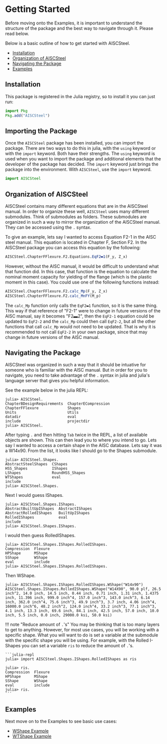 # Getting Started

Before moving onto the Examples, it is important to understand the structure of the package and the best way to navigate through it. Please read below. 

Below is a basic outline of how to get started with AISCSteel.

- [Installation](@ref)
- [Organization of AISCSteel](@ref)
- [Navigating the Package](@ref)
- [Examples](@ref)

## Installation

This package is registered in the Julia registry, so to install it you can just
run:

```julia
import Pkg
Pkg.add("AISCSteel")
```

## Importing the Package

Once the `AISCSteel` package has been installed, you can import the package. There are two ways to do this in julia, with the `using` keyword or with the `import` keyword. Both have their strengths. The `using` keyword is used when you want to import the package and additional elements that the developer of the package has decided. The `import` keyword just brings the package into the environment. With `AISCSteel`, use the `import` keyword.

```julia
import AISCSteel
```

## Organization of AISCSteel

AISCSteel contains many different equations that are in the AISCSteel manual. In order to organize these well,  `AISCSteel` uses many different submodules. Think of submodules as folders. These submodules are organized in such a way to mirror the organization of the AISCSteel manual. They can be accessed using the `.` syntax. 

To give an example, lets say I wanted to access Equation F2-1 in the AISC steel manual. This equation is located in Chapter F, Section F2. In the AISCSteel package you can access this equation by the following:

```julia
AISCSteel.ChapterFFlexure.F2.Equations.EqF2▬1(F_y, Z_x)
```

However, without the AISC manual, it would be difficult to understand what that function did. In this case, that function is the equation to calculate the nominal moment capacity for yielding of the flange (which is the plastic moment in this case). You could use one of the following functions instead:

```julia
AISCSteel.ChapterFFlexure.F2.calc_Mp(F_y, Z_x)
AISCSteel.ChapterFFlexure.F2.calc_MnFY(M_p)
```

The `calc_Mp` function only calls the `EqF2▬1` function, so it is the same thing. This way if that reference of "F2-1" were to change in future versions of the AISC manual, say it becomes "F2▬2", then the `EqF2-1` equation could be updated to `EqF2-2` and the `calc_Mp` could then call `EqF2-2`, but all the other functions that call `calc_Mp` would not need to be updated. That is why it is recommended to not call `EqF2-2` in your own package, since that may change in future versions of the AISC manual. 

## Navigating the Package

AISCSteel was organized in such a way that it should be intuative for someone who is familiar with the AISC manual. But in order for you to navigate, you need to take advantage of the `.` syntax in julia and julia's language server that gives you helpful information.

See the example below in the julia REPL:

```julia-repl
julia> AISCSteel.
ChapterBDesignRequirements  ChapterECompression
ChapterFFlexure             Shapes
Units                       Utils
datadir                     eval
include                     projectdir
julia> AISCSteel.
```

After typing `.` and then hitting `Tab` twice in the REPL, a list of available objects are shown. This can then lead you to where you intend to go. Lets say I wanted to access a certain shape in the AISC database. Lets say it was a W14x90. From the list, it looks like I should go to the Shapes submodule.

```julia-repl
julia> AISCSteel.Shapes.
AbstractSteelShapes  CShapes
HSS_Shapes           IShapes
LShapes              RoundHSS_Shapes
WTShapes             eval
include
julia> AISCSteel.Shapes.
```

Next I would guess IShapes.

```julia-repl
julia> AISCSteel.Shapes.IShapes.
AbstractBuiltUpIShapes  AbstractIShapes
AbstractRolledIShapes   BuiltUpIShapes
RolledIShapes           eval
include
julia> AISCSteel.Shapes.IShapes.
```
I would then guess RolledIShapes.

```julia-repl
julia> AISCSteel.Shapes.IShapes.RolledIShapes.
Compression  Flexure
HPShape      MShape
SShape       WShape
eval         include
julia> AISCSteel.Shapes.IShapes.RolledIShapes.
```

Then WShape.

```julia-repl
julia> AISCSteel.Shapes.IShapes.RolledIShapes.WShape("W14x90")
AISCSteel.Shapes.IShapes.RolledIShapes.WShape("W14X90", 90.0 plf, 26.5 inch^2, 14.0 inch, 14.5 inch, 0.44 inch, 0.71 inch, 1.31 inch, 1.4375 inch, 11.396 inch, 999.0 inch^4, 157.0 inch^3, 143.0 inch^3, 6.14 inch, 362.0 inch^4, 75.6 inch^3, 49.9 inch^3, 3.7 inch, 4.06 inch^4, 16000.0 inch^6, 48.2 inch^2, 124.0 inch^4, 33.2 inch^3, 77.1 inch^3, 4.1 inch, 13.3 inch, 69.6 inch, 84.1 inch, 42.5 inch, 57.0 inch, 10.0 inch, 5.5 inch, 0.0 inch, 29000.0 ksi, 50.0 ksi)
```

!!! note "Reduce amount of `.`'s"
    You may be thinking that is too many layers to get to anything. However, for most use cases, you will be working with a specific shape. What you will want to do is set a variable at the submodule with the specific shape you will be using. For example, with the Rolled I-Shapes you can set a variable `ris` to reduce the amount of `.`'s.

    ```julia-repl
    julia> import AISCSteel.Shapes.IShapes.RolledIShapes as ris

    julia> ris.
    Compression  Flexure
    HPShape      MShape
    SShape       WShape
    eval         include
    julia> ris.
    ```

## Examples

Next move on to the Examples to see basic use cases:

- [WShape Example](@ref)
- [WTShape Example](@ref)
